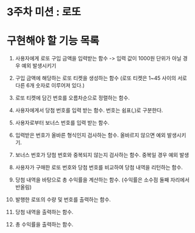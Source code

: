 # 3주차 미션 : 로또

# 구현해야 할 기능 목록

1. 사용자에게 로또 구입 금액을 입력받는 함수 -> 입력 값이 1000원 단위가 아닐 경우 예외 발생시키기
2. 구입 금액에 해당하는 로또 티켓을 생성하는 함수 (로또 티켓은 1~45 사이의 서로 다른 6개 숫자로 이루어져 있다.)
3. 로또 티켓에 담긴 번호를 오름차순으로 정렬하는 함수.

4. 사용자에게서 당첨 번호를 입력 받는 함수. 번호는 쉼표(,)로 구분한다.
5. 사용자로부터 보너스 번호를 입력 받는 함수.
6. 입력받은 번호가 올바른 형식인지 검사하는 함수. 올바르지 않으면 예외 발생시키기.
7. 보너스 번호가 당첨 번호와 중복되지 않는지 검사하는 함수. 중복일 경우 예외 발생

8. 사용자가 구매한 로또 번호와 당첨 번호를 비교하여 당첨 내역을 리턴하는 함수.
9. 당첨 내역을 바탕으로 총 수익률을 계산하는 함수. (수익률은 소수점 둘째 자리에서 반올림)

10. 발행한 로또의 수량 및 번호를 출력하는 함수.
11. 당첨 내역을 출력하는 함수.
12. 총 수익률을 출력하는 함수.
